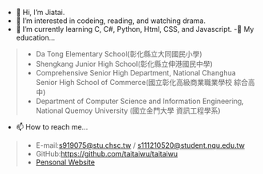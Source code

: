 - 👋 Hi, I’m Jiatai.
- 👀 I’m interested in codeing, reading, and watching drama.
- 🌱 I’m currently learning C, C#, Python, Html, CSS, and Javascript.
-🏫 My education...
> - Da Tong Elementary School(彰化縣立大同國民小學)
> - Shengkang Junior High School(彰化縣立伸港國民中學)
> - Comprehensive Senior High Department, National Changhua Senior High School of Commerce(國立彰化高級商業職業學校 綜合高中)
> - Department of Computer Science and Information Engineering, National Quemoy University (國立金門大學 資訊工程學系)

- 📫 How to reach me...
> - E-mail:s919075@stu.chsc.tw / s111210520@student.nqu.edu.tw<br>
> - GitHub:https://github.com/taitaiwu/taitaiwu
> - [Pensonal Website](https://taitaiwu.github.io/wp/Homework8/layout.html)


